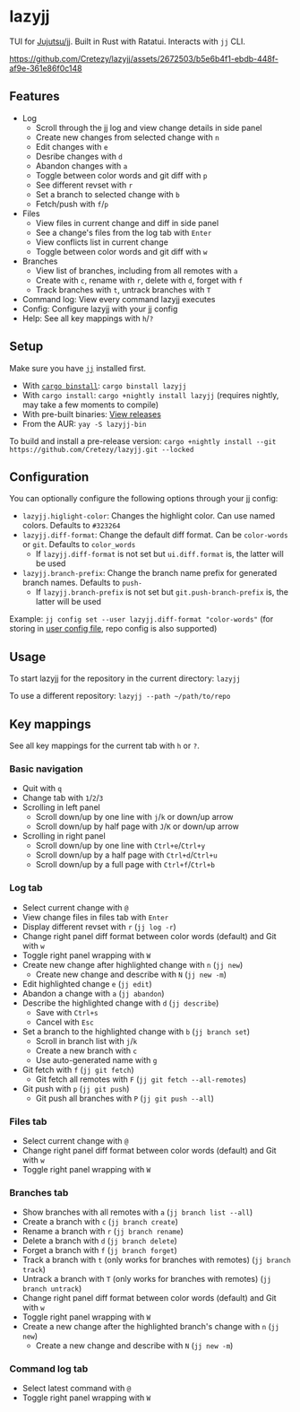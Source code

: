 # lazyjj

TUI for [Jujutsu/jj](https://github.com/martinvonz/jj). Built in Rust with Ratatui. Interacts with `jj` CLI.

https://github.com/Cretezy/lazyjj/assets/2672503/b5e6b4f1-ebdb-448f-af9e-361e86f0c148

## Features

- Log
  - Scroll through the jj log and view change details in side panel
  - Create new changes from selected change with `n`
  - Edit changes with `e`
  - Desribe changes with `d`
  - Abandon changes with `a`
  - Toggle between color words and git diff with `p`
  - See different revset with `r`
  - Set a branch to selected change with `b`
  - Fetch/push with `f`/`p`
- Files
  - View files in current change and diff in side panel
  - See a change's files from the log tab with `Enter`
  - View conflicts list in current change
  - Toggle between color words and git diff with `w`
- Branches
  - View list of branches, including from all remotes with `a`
  - Create with `c`, rename with `r`, delete with `d`, forget with `f`
  - Track branches with `t`, untrack branches with `T`
- Command log: View every command lazyjj executes
- Config: Configure lazyjj with your jj config
- Help: See all key mappings with `h`/`?`

## Setup

Make sure you have [`jj`](https://martinvonz.github.io/jj/latest/install-and-setup) installed first.

- With [`cargo binstall`](https://github.com/cargo-bins/cargo-binstall): `cargo binstall lazyjj`
- With `cargo install`: `cargo +nightly install lazyjj` (requires nightly, may take a few moments to compile)
- With pre-built binaries: [View releases](https://github.com/Cretezy/lazyjj/releases)
- From the AUR: `yay -S lazyjj-bin`

To build and install a pre-release version: `cargo +nightly install --git https://github.com/Cretezy/lazyjj.git --locked`

## Configuration

You can optionally configure the following options through your jj config:

- `lazyjj.higlight-color`: Changes the highlight color. Can use named colors. Defaults to `#323264`
- `lazyjj.diff-format`: Change the default diff format. Can be `color-words` or `git`. Defaults to `color_words`
  - If `lazyjj.diff-format` is not set but `ui.diff.format` is, the latter will be used
- `lazyjj.branch-prefix`: Change the branch name prefix for generated branch names. Defaults to `push-`
  - If `lazyjj.branch-prefix` is not set but `git.push-branch-prefix` is, the latter will be used

Example: `jj config set --user lazyjj.diff-format "color-words"` (for storing in [user config file](https://martinvonz.github.io/jj/latest/config/#user-config-file), repo config is also supported)

## Usage

To start lazyjj for the repository in the current directory: `lazyjj`

To use a different repository: `lazyjj --path ~/path/to/repo`

## Key mappings

See all key mappings for the current tab with `h` or `?`.

### Basic navigation

- Quit with `q`
- Change tab with `1`/`2`/`3`
- Scrolling in left panel
  - Scroll down/up by one line with `j`/`k` or down/up arrow
  - Scroll down/up by half page with `J`/`K` or down/up arrow
- Scrolling in right panel
  - Scroll down/up by one line with `Ctrl+e`/`Ctrl+y`
  - Scroll down/up by a half page with `Ctrl+d`/`Ctrl+u`
  - Scroll down/up by a full page with `Ctrl+f`/`Ctrl+b`

### Log tab

- Select current change with `@`
- View change files in files tab with `Enter`
- Display different revset with `r` (`jj log -r`)
- Change right panel diff format between color words (default) and Git with `w`
- Toggle right panel wrapping with `W`
- Create new change after highlighted change with `n` (`jj new`)
  - Create new change and describe with `N` (`jj new -m`)
- Edit highlighted change `e` (`jj edit`)
- Abandon a change with `a` (`jj abandon`)
- Describe the highlighted change with `d` (`jj describe`)
  - Save with `Ctrl+s`
  - Cancel with `Esc`
- Set a branch to the highlighted change with `b` (`jj branch set`)
  - Scroll in branch list with `j`/`k`
  - Create a new branch with `c`
  - Use auto-generated name with `g`
- Git fetch with `f` (`jj git fetch`)
  - Git fetch all remotes with `F` (`jj git fetch --all-remotes`)
- Git push with `p` (`jj git push`)
  - Git push all branches with `P` (`jj git push --all`)

### Files tab

- Select current change with `@`
- Change right panel diff format between color words (default) and Git with `w`
- Toggle right panel wrapping with `W`

### Branches tab

- Show branches with all remotes with `a` (`jj branch list --all`)
- Create a branch with `c` (`jj branch create`)
- Rename a branch with `r` (`jj branch rename`)
- Delete a branch with `d` (`jj branch delete`)
- Forget a branch with `f` (`jj branch forget`)
- Track a branch with `t` (only works for branches with remotes) (`jj branch track`)
- Untrack a branch with `T` (only works for branches with remotes) (`jj branch untrack`)
- Change right panel diff format between color words (default) and Git with `w`
- Toggle right panel wrapping with `W`
- Create a new change after the highlighted branch's change with `n` (`jj new`)
  - Create a new change and describe with `N` (`jj new -m`)

### Command log tab

- Select latest command with `@`
- Toggle right panel wrapping with `W`
